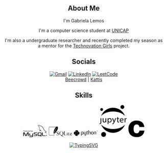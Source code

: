 <div align="center">  

## About Me
I'm Gabriela Lemos

I'm a computer science student at [UNICAP](https://portal.unicap.br/)

I'm also a undergraduate researcher and recently completed my season as a mentor for the [Technovation Girls](https://technovationchallenge.org/) project.

## Socials

[![Gmail](https://img.shields.io/badge/Gmail-D14836?style=for-the-badge&logo=gmail&logoColor=white)](mailto:gabrielarblemos@gmail.com)
[![LinkedIn](https://img.shields.io/badge/linkedin-%230077B5.svg?style=for-the-badge&logo=linkedin&logoColor=white)](https://www.linkedin.com/in/GabrielaRBLemos/)
[![LeetCode](https://img.shields.io/badge/LeetCode-000000?style=for-the-badge&logo=LeetCode&logoColor=#d16c06)](https://leetcode.com/GabrielaRBLemos/)  
[Beecrowd](https://www.beecrowd.com.br/judge/en/profile/806631)
| [Kattis](https://open.kattis.com/users/-gabriela-ribeiro-barbosa-lemos)

## Skills

<a href="https://www.mysql.com/"><img src="/graphics/powered-by-mysql-bow.svg" alt="MySQL" width="15%"/></a>
<a href="https://www.sqlite.org/index.html"><img src="/graphics/SQLite.svg" alt="SQLite" width="15%"/></a>
<a href="https://www.python.org/psf-landing/"><img src="/graphics/python-logo-generic.svg" alt="Python" width="15%"/></a>
<a href="https://jupyter.org/"><img src="/graphics/Jupyter.svg" alt="Jupyter" height="15%"/></a>
<a href=""><img src="/graphics/The_C_Programming_Language_logo.svg" alt="C Language" width="10%"/></a>
  
<!-- GitHub Stats Card, light and dark-->
<!--  
[![Gabriela's GitHub stats](https://github-readme-stats.vercel.app/api?username=GabrielaRBLemos&show_icons=true#gh-light-mode-only)](https://github.com/GabrielaRBLemos/github-readme-stats#gh-light-mode-only)

[![Gabriela's GitHub stats](https://github-readme-stats.vercel.app/api?username=GabrielaRBLemos&show_icons=true&theme=dark#gh-dark-mode-only)](https://github.com/GabrielaRBLemos/github-readme-stats#gh-dark-mode-only)
-->  

[![TypingSVG](https://readme-typing-svg.demolab.com?font=Fira+Code&duration=4000&pause=800&color=4f94ef&center=true&vCenter=true&width=435&height=67&lines=If+you+can't+give+me+poetry,;+Can't+you+give+me+poetical+science%3F+;-+Ada+Lovelace)](https://git.io/typing-svg)
                  

</div>
